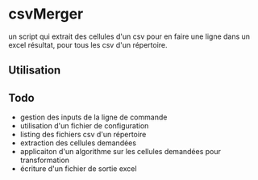 # csvMerger

un script qui extrait des cellules d'un csv pour en faire une ligne dans un excel résultat, pour tous les csv d'un répertoire.

## Utilisation

## Todo

* gestion des inputs de la ligne de commande
* utilisation d'un fichier de configuration
* listing des fichiers csv d'un répertoire
* extraction des cellules demandées
* applicaiton d'un algorithme sur les cellules demandées pour transformation
* écriture d'un fichier de sortie  excel
